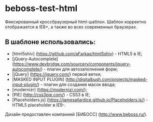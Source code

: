 # beboss-test-html
Фиксированный кроссбраузерный html-шаблон. 
Шаблон корректно отображается в IE8+, а также во всех современных браузерах.

## В шаблоне использовались:
* [html5shiv] (https://github.com/aFarkas/html5shiv) - HTML5 в IE;
* [jQuery-Autocomplete] (https://www.devbridge.com/sourcery/components/jquery-autocomplete/) - плагин для автозаполнения форм;
* [jQuery] (https://jquery.com/) первой ветки;
* [MASKED INPUT PLUGIN] (http://digitalbush.com/projects/masked-input-plugin/) - плагин для создания масок ввода;
* [modernizr] (https://modernizr.com/);
* [PIE] (http://css3pie.com/) - CSS3 в IE;
* [Placeholders.js] (https://jamesallardice.github.io/Placeholders.js/) - HTML5 placeholder в IE9-.


Дизайн предоставлен компанией [БИБОСС] (http://www.beboss.ru/).